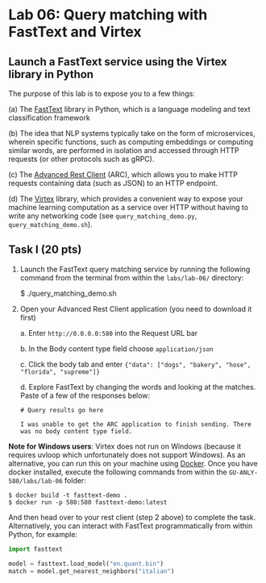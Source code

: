 # Lab 06: Query matching with FastText and Virtex


## Launch a FastText service using the Virtex library in Python
The purpose of this lab is to expose you to a few things:

(a) The [FastText](https://fasttext.cc/docs/en/python-module.html) library in Python, which is a language modeling and text classification framework

(b) The idea that NLP systems typically take on the form of microservices, wherein specific functions, such as computing embeddings or computing similar words, are performed in isolation and accessed through HTTP requests (or other protocols such as gRPC).

(c) The [Advanced Rest Client](https://install.advancedrestclient.com/install) (ARC), which allows you to make HTTP requests containing data (such as JSON) to an HTTP endpoint.

(d) The [Virtex](https://pypi.org/project/virtex/) library, which provides a convenient way to expose your machine learning computation as a service over HTTP without having to write any networking code (see `query_matching_demo.py`, `query_matching_demo.sh`).


## Task I (20 pts)

1. Launch the FastText query matching service by running the following command from the terminal from within the `labs/lab-06/` directory:

    $ ./query_matching_demo.sh

2. Open your Advanced Rest Client application (you need to download it first)

    a. Enter `http://0.0.0.0:580` into the Request URL bar
    
    b. In the Body content type field choose `application/json`

    c. Click the body tab and enter `{"data": ["dogs", "bakery", "hose", "florida", "supreme"]}`

    d. Explore FastText by changing the words and looking at the matches. Paste of a few of the responses below:

    ``` 
    # Query results go here
    
    I was unable to get the ARC application to finish sending. There was no body content type field.
    
    ``` 

**Note for Windows users**: Virtex does not run on Windows (because it requires uvloop which unfortunately does not support Windows). As an alternative, you can run this on your machine using [Docker](https://docs.docker.com/desktop/windows/install/). Once you have docker installed, execute the following commands from within the `GU-ANLY-580/labs/lab-06` folder:

    $ docker build -t fasttext-demo .
    $ docker run -p 580:580 fasttext-demo:latest

And then head over to your rest client (step 2 above) to complete the task. Alternatively, you can interact with FastText programmatically from within Python, for example:

   ```python
   import fasttext
   
   model = fasttext.load_model("en.quant.bin")
   match = model.get_nearest_neighbors("italian")
   ```
